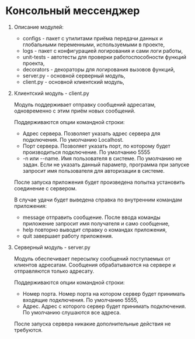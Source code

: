 # Консольный мессенджер

1. Описание модулей:
    - configs - пакет с утилитами приёма передачи данных и глобальными переменными, используемыми в проекте,
    - logs - пакет с конфигурацией логирования и сами логи работы,
    - unit-tests - автотесты для проверки работоспособности функций проекта,
    - decorators - декораторы для логирования вызовов функций,
    - server.py - основной серверный модуль,
    - client.py - основной клиентский модуль,      
   

2. Клиентский модуль - client.py

    Модуль поддерживает отправку сообщений адресатам, одновременно с этим приём новых сообщений.
    
    Поддерживаются опции командной строки:
    - Адрес сервера. Позволяет указать адрес сервера для подключения. По умолчанию Localhost.
    - Порт сервера. Позволяет указать порт, по которому будет производиться подключение. По умолчанию 5555
    - -n или --name. Имя пользователя в системе. По умолчанию не задан. Если не указать данный параметр, 
    программа при запуске запросит имя пользователя для авторизации в системе.
    
    После запуска приложения будет произведена попытка установить соединение с сервером.
    
    В случае удачи будет выведена справка по внутренним командам приложения:
    - message отправить сообщение. После ввода команды приложение запросит имя получателя и само сообщение,
    - help повторно выводит справку о командах приложения,
    - quit завершает работу приложения.

3. Серверный модуль - server.py

    Модуль обеспечивает пересылку сообщений поступаемых от клиентов адресатам. Сообщения обрабатываются на сервере
    и отправляются только адресату.
    
    Поддерживаются опции командной строки:
    - Номер порта. Номер порта на котором сервер будет принимать входящие подключения. По умолчанию 5555,
    - Адрес. Адрес с которого сервер будет принимать подключения. По умолчанию слушаются все адреса.
    
    После запуска сервера никакие дополнительные действия не требуются.